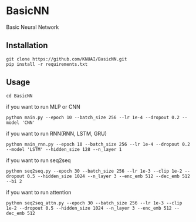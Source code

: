 # BasicNN
Basic Neural Network
## Installation
```
git clone https://github.com/KNUAI/BasicNN.git
pip install -r requirements.txt
```
## Usage
```
cd BasicNN
```
if you want to run MLP or CNN
```
python main.py --epoch 10 --batch_size 256 --lr 1e-4 --dropout 0.2 --model 'CNN'
```
if you want to run RNN(RNN, LSTM, GRU)
```
python main_rnn.py --epoch 10 --batch_size 256 --lr 1e-4 --dropout 0.2 --model 'LSTM' --hidden_size 128 --n_layer 1
```
if you want to run seq2seq
```
python seq2seq.py --epoch 30 --batch_size 256 --lr 1e-3 --clip 1e-2 --dropout 0.5 --hidden_size 1024 --n_layer 3 --enc_emb 512 --dec_emb 512 --bi 2
```
if you want to run attention
```
python seq2seq_attn.py --epoch 30 --batch_size 256 --lr 1e-3 --clip 1e-2 --dropout 0.5 --hidden_size 1024 --n_layer 3 --enc_emb 512 --dec_emb 512
```